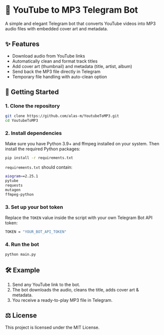# 🎵 YouTube to MP3 Telegram Bot

A simple and elegant Telegram bot that converts YouTube videos into MP3 audio files with embedded cover art and metadata.

## ✨ Features
- Download audio from YouTube links
- Automatically clean and format track titles
- Add cover art (thumbnail) and metadata (title, artist, album)
- Send back the MP3 file directly in Telegram
- Temporary file handling with auto-clean option

## 🚀 Getting Started

### 1. Clone the repository
```bash
git clone https://github.com/alas-m/YoutubeToMP3.git
cd YoutubeToMP3
```

### 2. Install dependencies
Make sure you have Python 3.9+ and ffmpeg installed on your system.
Then install the required Python packages:
```bash
pip install -r requirements.txt
```
```requirements.txt``` should contain:
```bash
aiogram==2.25.1
pytube
requests
mutagen
ffmpeg-python
```

### 3. Set up your bot token
Replace the ```TOKEN``` value inside the script with your own Telegram Bot API token:
```bash
TOKEN = "YOUR_BOT_API_TOKEN"
```

### 4. Run the bot
```bash
python main.py
```

## 🛠 Example
1. Send any YouTube link to the bot.
2. The bot downloads the audio, cleans the title, adds cover art & metadata.
3. You receive a ready-to-play MP3 file in Telegram.

## ⚖️ License
This project is licensed under the MIT License.
